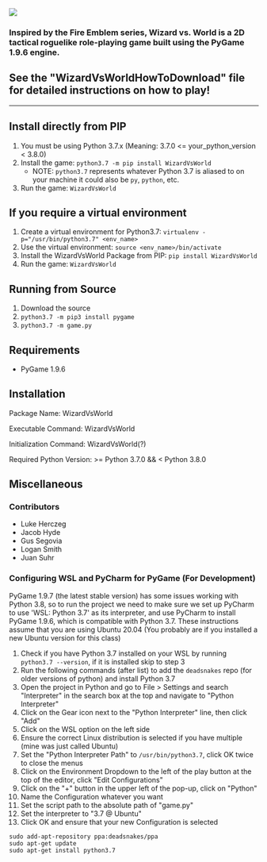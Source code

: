 <img src = "https://cdn.discordapp.com/attachments/347967840655245316/807707133423648778/unknown.png">


### Inspired by the Fire Emblem series, Wizard vs. World is a 2D tactical roguelike role-playing game built using the PyGame 1.9.6 engine. 

## See the "WizardVsWorldHowToDownload" file for detailed instructions on how to play!

_______________________________________________________________________________________________________________________________________

## Install directly from PIP
1. You must be using Python 3.7.x (Meaning: 3.7.0 <= your_python_version < 3.8.0)
2. Install the game: `python3.7 -m pip install WizardVsWorld`
    - NOTE: `python3.7` represents whatever Python 3.7 is aliased to on your machine it could also be `py`, `python`, etc.
3. Run the game: `WizardVsWorld`

## If you require a virtual environment 
1. Create a virtual environment for Python3.7: `virtualenv -p="/usr/bin/python3.7" <env_name>`
2. Use the virtual environment: `source <env_name>/bin/activate`
3. Install the WizardVsWorld Package from PIP: `pip install WizardVsWorld`
4. Run the game: `WizardVsWorld`

## Running from Source 
1. Download the source
2. `python3.7 -m pip3 install pygame`
3. `python3.7 -m game.py`

## Requirements
* PyGame 1.9.6

## Installation
Package Name: WizardVsWorld

Executable Command: WizardVsWorld

Initialization Command: WizardVsWorld(?)

Required Python Version: >= Python 3.7.0 && < Python 3.8.0

## Miscellaneous

### Contributors
* Luke Herczeg
* Jacob Hyde
* Gus Segovia
* Logan Smith
* Juan Suhr

### Configuring WSL and PyCharm for PyGame (For Development)
PyGame 1.9.7 (the latest stable version) has some issues working with Python 3.8, so to run the project we need to make sure we set up PyCharm to use 'WSL: Python 3.7' as its interpreter, and use PyCharm to install PyGame 1.9.6, which is compatible with Python 3.7.
These instructions assume that you are using Ubuntu 20.04 (You probably are if you installed a new Ubuntu version for this class)

1. Check if you have Python 3.7 installed on your WSL by running `python3.7 --version`, if it is installed skip to step 3
2. Run the following commands (after list) to add the `deadsnakes` repo (for older versions of python) and install Python 3.7
3. Open the project in Python and go to File > Settings and search "Interpreter" in the search box at the top and navigate to "Python Interpreter"
4. Click on the Gear icon next to the "Python Interpreter" line, then click "Add"
5. Click on the WSL option on the left side
6. Ensure the correct Linux distribution is selected if you have multiple (mine was just called Ubuntu)
7. Set the "Python Interpreter Path" to `/usr/bin/python3.7`, click OK twice to close the menus
8. Click on the Environment Dropdown to the left of the play button at the top of the editor, click "Edit Configurations"
9. Click on the "+" button in the upper left of the pop-up, click on "Python"
10. Name the Configuration whatever you want
11. Set the script path to the absolute path of "game.py"
12. Set the interpreter to "3.7 @ Ubuntu"
13. Click OK and ensure that your new Configuration is selected

```
sudo add-apt-repository ppa:deadsnakes/ppa
sudo apt-get update
sudo apt-get install python3.7
```
